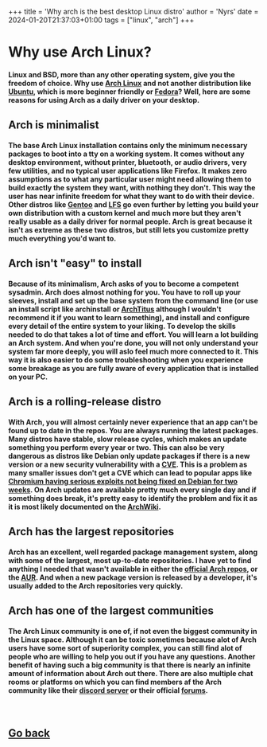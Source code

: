 +++
title = 'Why arch is the best desktop Linux distro'
author = 'Nyrs'
date = 2024-01-20T21:37:03+01:00
tags = ["linux", "arch"]
+++

# Why use Arch Linux?

#### Linux and BSD, more than any other operating system, give you the freedom of choice. Why use [Arch Linux](https://archlinux.org/) and not another distribution like [Ubuntu](https://ubuntu.com), which is more beginner friendly or [Fedora](https://fedoraproject.org)? Well, here are some reasons for using Arch as a daily driver on your desktop.

## Arch is minimalist
#### The base Arch Linux installation contains only the minimum necessary packages to boot into a tty on a working system. It comes without any desktop environment, without printer, bluetooth, or audio drivers, very few utilities, and no typical user applications like Firefox. It makes zero assumptions as to what any particular user might need allowing them to build exactly the system they want, with nothing they don't. This way the user has near infinite freedom for what they want to do with their device. Other distros like [Gentoo](https://www.gentoo.org/) and [LFS](https://linuxfromscratch.org/) go even further by letting you build your own distribution with a custom kernel and much more but they aren't really usable as a daily driver for normal people. Arch is great because it isn't as extreme as these two distros, but still lets you customize pretty much everything you'd want to. 

## Arch isn't "easy" to install 
#### Because of its minimalism, Arch asks of you to become a competent sysadmin. Arch does almost nothing for you. You have to roll up your sleeves, install and set up the base system from the command line (or use an install script like archinstall or [ArchTitus](https://github.com/ChrisTitusTech/ArchTitus) although I wouldn't recommend it if you want to learn something), and install and configure every detail of the entire system to your liking. To develop the skills needed to do that takes a lot of time and effort. You will learn a lot building an Arch system. And when you're done, you will not only understand your system far more deeply, you will aslo feel much more connected to it. This way it is also easier to do some troubleshooting when you experience some breakage as you are fully aware of every application that is installed on your PC.

## Arch is a rolling-release distro
#### With Arch, you will almost certainly never experience that an app can't be found up to date in the repos. You are always running the latest packages. Many distros have stable, slow release cycles, which makes an update something you perform every year or two. This can also be very dangerous as distros like Debian only update packages if there is a new version or a new security vulnerability with a [CVE](https://www.cve.org/). This is a problem as many smaller issues don't get a CVE which can lead to popular apps like [Chromium having serious exploits not being fixed on Debian for two weeks](https://reddit.com/r/privacy/comments/nrc6n0/chromium_having_a_vulnerability_being_exploited/). On Arch updates are available pretty much every single day and if something does break, it's pretty easy to identify the problem and fix it as it is most likely documented on the [ArchWiki](https://wiki.archlinux.org/). 

## Arch has the largest repositories
#### Arch has an excellent, well regarded package management system, along with some of the largest, most up-to-date repositories. I have yet to find anything I needed that wasn't available in either the [official Arch repos](https://archlinux.org/packages/), or the [AUR](https://aur.archlinux.org/). And when a new package version is released by a developer, it's usually added to the Arch repositories very quickly. 

## Arch has one of the largest communities
#### The Arch Linux community is one of, if not even the biggest community in the Linux space. Although it can be toxic sometimes because alot of Arch users have some sort of superiority complex, you can still find alot of people who are willing to help you out if you have any questions. Another benefit of having such a big community is that there is nearly an infinite amount of information about Arch out there. There are also multiple chat rooms or platforms on which you can find members af the Arch community like their [discord server](https://discord.com/invite/archlinux) or their official [forums](https://bbs.archlinux.org/). 

&nbsp;
&nbsp;
&nbsp;

## [Go back](/posts/postsintro)
